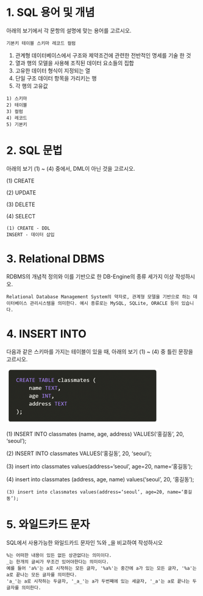 # 1. SQL 용어 및 개념

아래의 보기에서 각 문항의 설명에 맞는 용어를 고르시오.

```
기본키 테이블 스키마 레코드 컬럼
```

1) 관계형 데이터베이스에서 구조와 제약조건에 관련한 전반적인 명세를 기술 한 것 
2) 열과 행의 모델을 사용해 조직된 데이터 요소들의 집합 
3) 고유한 데이터 형식이 지정되는 열
4) 단일 구조 데이터 항목을 가리키는 행 
5) 각 행의 고유값

```
1) 스키마
2) 테이블
3) 컬럼
4) 레코드
5) 기본키
```



# 2. SQL 문법

아래의 보기 (1) ~ (4) 중에서, DML이 아닌 것을 고르시오.

(1) CREATE 

(2) UPDATE 

(3) DELETE 

(4) SELECT

```
(1) CREATE - DDL
INSERT - 데이터 삽입
```



# 3. Relational DBMS

RDBMS의 개념적 정의와 이를 기반으로 한 DB-Engine의 종류 세가지 이상 작성하시오.

```
Relational Database Management System의 약자로, 관계형 모델을 기반으로 하는 데이터베이스 관리시스템을 의미한다. 예시 종류로는 MySQL, SQLite, ORACLE 등이 있습니다.
```



# 4. INSERT INTO

다음과 같은 스키마를 가지는 테이블이 있을 때, 아래의 보기 (1) ~ (4) 중 틀린 문장을 고르시오.

![image-20210914171634929](homework.assets/image-20210914171634929.png)

(1) INSERT INTO classmates (name, age, address) VALUES(‘홍길동’, 20, ‘seoul’); 

(2) INSERT INTO classmates VALUES(‘홍길동’, 20, ‘seoul’); 

(3) insert into classmates values(address=‘seoul’, age=20, name=‘홍길동’); 

(4) insert into classmates (address, age, name) values(‘seoul’, 20, ‘홍길동’);

```
(3) insert into classmates values(address=‘seoul’, age=20, name=‘홍길동’); 
```



# 5. 와일드카드 문자

SQL에서 사용가능한 와일드카드 문자인 %와 _을 비교하여 작성하시오

```
%는 어떠한 내용이 있든 없든 상관없다는 의미이다.
_는 한개의 글씨가 무조건 있어야한다는 의미이다.
예를 들어 'a%'는 a로 시작하는 모든 글자, '%a%'는 중간에 a가 있는 모든 글자, '%a'는 a로 끝나는 모든 글자를 의미한다.
'a_'는 a로 시작하는 두글자, '_a_'는 a가 두번째에 있는 세글자, '_a'는 a로 끝나는 두글자를 의미한다.
```

